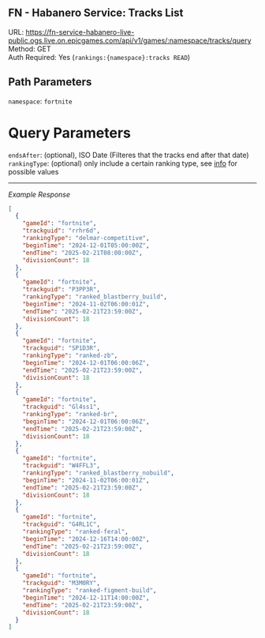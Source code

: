 ## FN - Habanero Service: Tracks List

URL: https://fn-service-habanero-live-public.ogs.live.on.epicgames.com/api/v1/games/:namespace/tracks/query \
Method: GET \
Auth Required: Yes (`rankings:{namespace}:tracks READ`)

## Path Parameters

`namespace`: `fortnite`

# Query Parameters

`endsAfter`: (optional), ISO Date (Filteres that the tracks end after that date) <br/>
`rankingType`: (optional) only include a certain ranking type, see [info](../README.md) for possible values

---

_Example Response_

```json
[
  {
    "gameId": "fortnite",
    "trackguid": "rrhr6d",
    "rankingType": "delmar-competitive",
    "beginTime": "2024-12-01T05:00:00Z",
    "endTime": "2025-02-21T08:00:00Z",
    "divisionCount": 18
  },
  {
    "gameId": "fortnite",
    "trackguid": "P3PP3R",
    "rankingType": "ranked_blastberry_build",
    "beginTime": "2024-11-02T06:00:01Z",
    "endTime": "2025-02-21T23:59:00Z",
    "divisionCount": 18
  },
  {
    "gameId": "fortnite",
    "trackguid": "SP1D3R",
    "rankingType": "ranked-zb",
    "beginTime": "2024-12-01T06:00:06Z",
    "endTime": "2025-02-21T23:59:00Z",
    "divisionCount": 18
  },
  {
    "gameId": "fortnite",
    "trackguid": "Gl4ss1",
    "rankingType": "ranked-br",
    "beginTime": "2024-12-01T06:00:06Z",
    "endTime": "2025-02-21T23:59:00Z",
    "divisionCount": 18
  },
  {
    "gameId": "fortnite",
    "trackguid": "W4FFL3",
    "rankingType": "ranked_blastberry_nobuild",
    "beginTime": "2024-11-02T06:00:01Z",
    "endTime": "2025-02-21T23:59:00Z",
    "divisionCount": 18
  },
  {
    "gameId": "fortnite",
    "trackguid": "G4RL1C",
    "rankingType": "ranked-feral",
    "beginTime": "2024-12-16T14:00:00Z",
    "endTime": "2025-02-21T23:59:00Z",
    "divisionCount": 18
  },
  {
    "gameId": "fortnite",
    "trackguid": "M3M0RY",
    "rankingType": "ranked-figment-build",
    "beginTime": "2024-12-11T14:00:00Z",
    "endTime": "2025-02-21T23:59:00Z",
    "divisionCount": 18
  }
]
```
